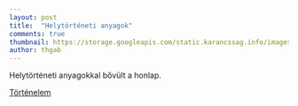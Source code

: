 ```yaml
---
layout: post
title:  "Helytörténeti anyagok"
comments: true
thumbnail: https://storage.googleapis.com/static.karancssag.info/images/og/flud-lens-2-1461127.jpg
author: thgab
---
```


Helytörténeti anyagokkal bővült a honlap.

[Történelem][1]

[1]:/tortenet/
